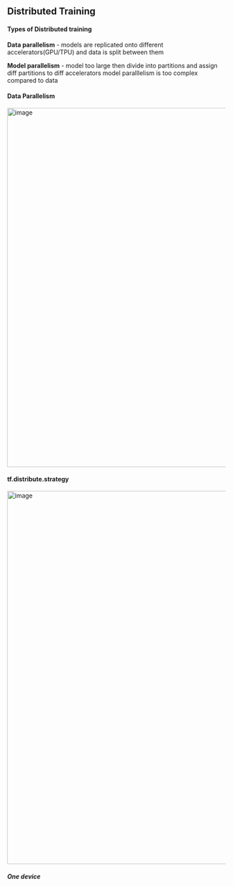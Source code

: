 ## Distributed Training

#### Types of Distributed training
__Data parallelism__  - models are replicated onto different accelerators(GPU/TPU) and data is split between them

__Model parallelism__ - model too large then divide into partitions and assign diff partitions to diff accelerators
model paralllelism is too complex compared to data


#### Data Parallelism
<img width="827" alt="image" src="https://github.com/krishnanpooja/Notes.md/assets/8016149/71820206-3b31-4ce0-b239-8c7f7c59f909">

#### tf.distribute.strategy
<img width="859" alt="image" src="https://github.com/krishnanpooja/Notes.md/assets/8016149/5d195cf5-e450-4dab-8e3b-b25c5d5e519d">

##### One device 
